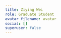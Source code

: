 ```yaml
---
title: Ziying Wei
role: Graduate Student
avatar_filename: avatar
social: []
superuser: false
---
```

